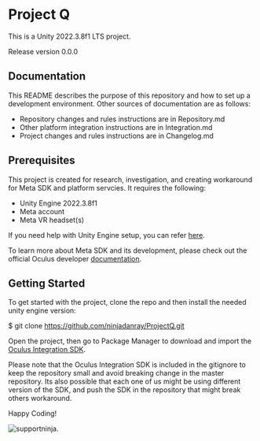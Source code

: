 # Project Q

This is a Unity 2022.3.8f1 LTS project.

Release version 0.0.0

## Documentation

This README describes the purpose of this repository and how to set up a development environment. Other sources of documentation are as follows:

- Repository changes and rules instructions are in Repository.md
- Other platform integration instructions are in Integration.md
- Project changes and rules instructions are in Changelog.md

## Prerequisites

This project is created for research, investigation, and creating workaround for Meta SDK and platform servcies. It requires the following:

- Unity Engine 2022.3.8f1
- Meta account
- Meta VR headset(s)

If you need help with Unity Engine setup, you can refer [here](https://unity.com/download).

To learn more about Meta SDK and its development, please check out the official Oculus developer [documentation](https://developer.oculus.com/resources/).


## Getting Started

To get started with the project, clone the repo and then install the needed unity engine version:

$ git clone https://github.com/ninjadanray/ProjectQ.git

Open the project, then go to Package Manager to download and import the [Oculus Integration SDK](https://developer.oculus.com/downloads/package/unity-integration/). 

Please note that the Oculus Integration SDK is included in the gitignore to keep the repository small and avoid breaking change in the master repository. Its also possible that each one
of us might be using different version of the SDK, and push the SDK in the repository that might break others workaround.

 Happy Coding!

![supportninja.](https://assets.website-files.com/64149f79022d0c5fc8ce46e8/64149f79022d0cd45cce4719_Support%20Ninja%20%7C%20Full%20Logo.svg "owner")

#
